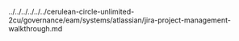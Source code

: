 ../../../../../../cerulean-circle-unlimited-2cu/governance/eam/systems/atlassian/jira-project-management-walkthrough.md